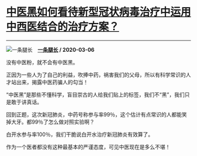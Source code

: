 # [中医黑如何看待新型冠状病毒治疗中运用中西医结合的治疗方案？](https://www.zhihu.com/answer/1061062497)

----------------------------------------------------------------------------

![一条腿长](https://pic2.zhimg.com/da8e974dc.jpg?source=1940ef5c "一条腿长")&emsp;**[一条腿长](https://www.zhihu.com/people/yi-tiao-tui-chang) / 2020-03-06**

没有中医粉，就不会有中医黑。

正因为一些人为了自己的利益，吹捧中药，祸害我们的父母，所以有科学常识的人才站出来，揭露中医药骗人的勾当！

“中医黑”是那些不懂科学，盲目崇古的人给我们贴上的标签，我们不“黑”，我们只是敢于讲真话。

回到正题，这次新冠肺炎，中药号称参与率99％，这个估计有点常识的人都能笑掉大牙。都99％了怎么做对照实验啊？

白开水参与率100％，我们干脆说白开水治疗新冠肺炎有效算了。

作为一个医者都没有这种最基本的严谨态度，可见中医现在是多么不堪！



